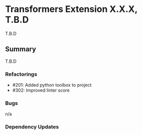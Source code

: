 # Transformers Extension X.X.X, T.B.D

T.B.D

## Summary

T.B.D

### Refactorings

 - #201: Added python toolbox to project
 - #302: Improved linter score

### Bugs

 n/a

### Dependency Updates

